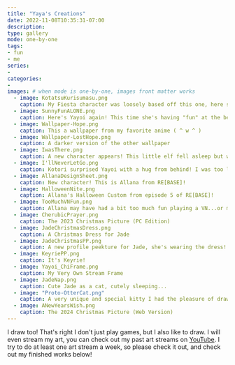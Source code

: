 ```yaml
---
title: "Yaya's Creations"
date: 2022-11-08T10:35:31-07:00
description: 
type: gallery
mode: one-by-one
tags:
- fun
- me
series:
-
categories:
-
images: # when mode is one-by-one, images front matter works
  - image: KotatsuKurisumasu.png
    caption: My Fiesta character was loosely based off this one, here she's enjoying a warm cup of tea and a Christmas cake and warming herself under a kotatsu table
  - image: SunnyFunALONE.png
    caption: Here's Yayoi again! This time she's having "fun" at the beach, but is all alone ( q . q )
  - image: Wallpaper-Hope.png
    caption: This a wallpaper from my favorite anime ( ^ w ^ )
  - image: Wallpaper-LostHope.png
    caption: A darker version of the other wallpaper
  - image: IwasThere.png
    caption: A new character appears! This little elf fell asleep but was awoken by a very bright light!
  - image: I'llNeverLetGo.png
    caption: Kotori surprised Yayoi with a hug from behind! I was too lazy to bother with a background ( o x o ;
  - image: AllanaDesignSheet.png
    caption: New character! This is Allana from RE[BASE]!
  - image: HalloweenNite.png
    caption: Allana's Halloween Custom from episode 5 of RE[BASE]!
  - image: TooMuchVNFun.png
    caption: Allana may have had a bit too much fun playing a VN...or maybe not enough
  - image: CherubicPrayer.png
    caption: The 2023 Christmas Picture (PC Edition)
  - image: JadeChristmasDress.png
    caption: A Christmas Dress for Jade
  - image: JadeChristmasPP.png
    caption: A new profile peekture for Jade, she's wearing the dress!
  - image: KeyriePP.png
    caption: It's Keyrie!
  - image: Yayoi_ChiFrame.png
    caption: My Very Own Stream Frame
  - image: JadeNap.png
    caption: Cute Jade as a cat, cutely sleeping...
  - image: "Proto-OtterCat.png"
    caption: A very unique and special kitty I had the pleasure of drawing! Thankies Twinwhitetiger on Twitch!
  - image: ANewYearsWish.png
    caption: The 2024 Christmas Picture (Web Version)
---
```


I draw too! That's right I don't just play games, but I also like to draw. I will even stream my art, you can check out my past art streams on [YouTube](https://www.youtube.com/playlist?list=PLkFe_D6-Ml98xWkSINAfE8FWSVrdK2iIg). I try to do at least one art stream a week, so please check it out, and check out my finished works below!
